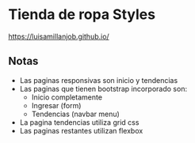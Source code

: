 # Tienda de ropa Styles

https://luisamillanjob.github.io/

## Notas

 - Las paginas responsivas son inicio y tendencias
 -  Las paginas que tienen bootstrap incorporado son: 
	 - Inicio completamente
	 - Ingresar (form)
	 - Tendencias (navbar menu)
 - La pagina tendencias utiliza grid css
 - Las paginas restantes utilizan flexbox
